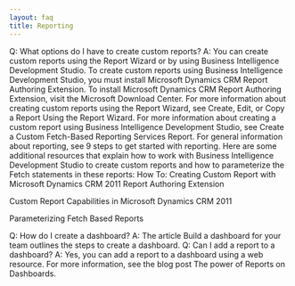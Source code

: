 ```yaml
---
layout: faq
title: Reporting
---
```


Q: What options do I have to create custom reports?
A: You can create custom reports using the Report Wizard or by using Business Intelligence Development Studio. To create custom reports using Business Intelligence Development Studio, you must install Microsoft Dynamics CRM Report Authoring Extension. To install Microsoft Dynamics CRM Report Authoring Extension, visit the Microsoft Download Center.
For more information about creating custom reports using the Report Wizard, see Create, Edit, or Copy a Report Using the Report Wizard. For more information about creating a custom report using Business Intelligence Development Studio, see Create a Custom Fetch-Based Reporting Services Report. For general information about reporting, see 9 steps to get started with reporting.
Here are some additional resources that explain how to work with Business Intelligence Development Studio to create custom reports and how to parameterize the Fetch statements in these reports:
How To: Creating Custom Report with Microsoft Dynamics CRM 2011 Report Authoring Extension

Custom Report Capabilities in Microsoft Dynamics CRM 2011

Parameterizing Fetch Based Reports

Q: How do I create a dashboard?
A: The article Build a dashboard for your team outlines the steps to create a dashboard.
Q: Can I add a report to a dashboard?
A: Yes, you can add a report to a dashboard using a web resource. For more information, see the blog post The power of Reports on Dashboards.
